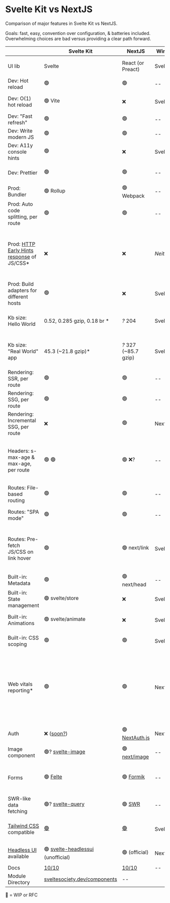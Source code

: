 # Svelte Kit vs NextJS

Comparison of major features in Svelte Kit vs NextJS.

Goals: fast, easy, convention over configuration, & batteries included.
Overwhelming choices are bad versus providing a clear path forward.

|                                                                                                 | Svelte Kit                                                                                              | NextJS                                                            | Winner    | Notes                                                                                                                                                                                                                                                                                                                                                             |
| ----------------------------------------------------------------------------------------------- | ------------------------------------------------------------------------------------------------------- | ----------------------------------------------------------------- | --------- | ----------------------------------------------------------------------------------------------------------------------------------------------------------------------------------------------------------------------------------------------------------------------------------------------------------------------------------------------------------------- |
| UI lib                                                                                          | Svelte                                                                                                  | React (or Preact)                                                 | SvelteKit | Svelte offers faster, more minimal DOM updates & smaller Kb client size.                                                                                                                                                                                                                                                                                          |
| Dev: Hot reload                                                                                 | 🟢                                                                                                      | 🟢                                                                | --        | I.e. Auto reload on file save.                                                                                                                                                                                                                                                                                                                                    |
| Dev: O(1) hot reload                                                                            | 🟢 Vite                                                                                                 | ❌                                                                | SvelteKit | I.e. Processes only the changed files. Fast even in big projects.                                                                                                                                                                                                                                                                                                 |
| Dev: "Fast refresh"                                                                             | 🟢                                                                                                      | 🟢                                                                | --        | I.e. UI state preserved across reloads.                                                                                                                                                                                                                                                                                                                           |
| Dev: Write modern JS                                                                            | 🟢                                                                                                      | 🟢                                                                | --        | Svelte compiler processes it. NextJS uses Babel for this.                                                                                                                                                                                                                                                                                                         |
| Dev: A11y console hints                                                                         | 🟢                                                                                                      | ❌                                                                | SvelteKit |                                                                                                                                                                                                                                                                                                                                                                   |
| Dev: Prettier                                                                                   | 🟢                                                                                                      | 🟢                                                                | --        | For `.svelte` or `.jsx` files. For SvelteKit, install `Svelte for VSCode` extension.                                                                                                                                                                                                                                                                              |
| Prod: Bundler                                                                                   | 🟢 Rollup                                                                                               | 🟢 Webpack                                                        | --        | E.g. Minify assets, etc.                                                                                                                                                                                                                                                                                                                                          |
| Prod: Auto code splitting, per route                                                            | 🟢                                                                                                      | 🟢                                                                | --        | I.e. Auto code splits JS & CSS per route & bundles appropriately.                                                                                                                                                                                                                                                                                                 |
| Prod: [HTTP Early Hints response](https://blog.cloudflare.com/early-hints/) of JS/CSS\*             | ❌                                                                                                      | ❌                                                                            | _Neither_     | Replaces HTTP2 Server Push. Send two responses: 1.) a 103 response status with headers listing resources to preload & preconnect; 2.) a standard 200 response status or similar. ([Cloudflare can do this for sites automatically](https://developers.cloudflare.com/cache/about/early-hints).)                                                                                                                                                                                              |
| Prod: Build adapters for different hosts                                                        | 🟢                                                                                                      | ❌                                                                | SvelteKit | SvelteKit provides easy portability. NextJS works best with Vercel.                                                                                                                                                                                                                                                                                               |
| Kb size: Hello World                                                                            | 0.52, 0.285 gzip, 0.18 br \*                                                                            | _?_ 204                                                           | SvelteKit | \*Mar 19 2021. <https://svelte.dev/blog/sapper-towards-the-ideal-web-app-framework>                                                                                                                                                                                                                                                                               |
| Kb size: "Real World" app                                                                       | 45.3 (~21.8 gzip)\*                                                                                     | _?_ 327 (~85.7 gzip)                                              | SvelteKit | \*Mar 13, 2021 <https://realworld.svelte.dev/>, <https://svelte.dev/blog/sapper-towards-the-ideal-web-app-framework>                                                                                                                                                                                                                                              |
| Rendering: SSR, per route                                                                       | 🟢                                                                                                      | 🟢                                                                | --        | I.e. Server-side rendered (at run time).                                                                                                                                                                                                                                                                                                                          |
| Rendering: SSG, per route                                                                       | 🟢                                                                                                      | 🟢                                                                | --        | I.e. Static (at build time).                                                                                                                                                                                                                                                                                                                                      |
| Rendering: Incremental SSG, per route                                                           | ❌                                                                                                      | 🟢                                                                | NextJS    | I.e. Static 'on demand' in production--first req dynamic then cached.                                                                                                                                                                                                                                                                                             |
| Headers: s-max-age & max-age, per route                                                         | 🟢 🟢                                                                                                   | 🟢 ❌?                                                             | --        | SvelteKit can set headers for server routes or specify max-age for client routes via load function. NextJS allows it for server routes, not client routes, but can be set via [vercel.json](https://vercel.com/docs/configuration#project/headers) if hosted on Vercel.                                                                                           |
| Routes: File-based routing                                                                      | 🟢                                                                                                      | 🟢                                                                | --        | For simplicity. Other routing utilities should be included.                                                                                                                                                                                                                                                                                                       |
| Routes: "SPA mode"                                                                              | 🟢                                                                                                      | 🟢                                                                | --        | SSR for initial page load, then client-side routing for subsequent pages.                                                                                                                                                                                                                                                                                         |
| Routes: Pre-fetch JS/CSS on link hover                                                          | 🟢                                                                                                      | 🟢 next/link                                                      | SvelteKit | Just add `sveltekit:prefetch` to a regular link. Svelte also offers a function prefetch all or some routes (via regex)--powerful! NextJS' requires using their link component; see docs. It's nicer to use regular links.                                                                                                                                         |
| Built-in: Metadata                                                                              | 🟢                                                                                                      | 🟢 next/head                                                      | --        | Place within `<svelte:head>...</svelte:head>`                                                                                                                                                                                                                                                                                                                     |
| Built-in: State management                                                                      | 🟢 svelte/store                                                                                         | ❌                                                                | SvelteKit | Ideal is one, easy, built-in way. React has many choices--Zustand is reasonable.                                                                                                                                                                                                                                                                                  |
| Built-in: Animations                                                                            | 🟢 svelte/animate                                                                                       | ❌                                                                | SvelteKit | 3rd-party options exist for React, but they're not as easy to use.                                                                                                                                                                                                                                                                                                |
| Built-in: CSS scoping                                                                           | 🟢                                                                                                      | 🟢                                                                | SvelteKit | Svelte's is automatic. NextJS' is via CSS modules or CSS in JSX (not as clean).                                                                                                                                                                                                                                                                                   |
| Web vitals reporting\*                                                                          | 🟢                                                                                                      | 🟢                                                                | NextJS    | \*Not super relevant as a framework feature anymore because easily added via analytics snippet now or via hosting platform provider. Cloudlfare Site Analytics offers web vital tracking with zero configuration; it's part of their JS snippet. [Vercel](https://vercel.com/docs/analytics) also offers it if using NextJS or NuxtJS & has a _superb_ dashboard. |
| Auth                                                                                            | ❌ ([soon?](https://github.com/sveltejs/kit/tree/master/examples/realworld.svelte.dev/src/routes/auth)) | 🟢 [NextAuth.js](https://next-auth.js.org)                        | NextJS    | NextAuth.js is defacto standard for NextJS; easy to use; email, social, &/or one-click link.                                                                                                                                                                                                                                                                      |
| Image component                                                                                 | 🟢? [svelte-image](https://svelte-image.matyunya.now.sh/)                                               | 🟢 [next/image](https://nextjs.org/docs/api-reference/next/image) | --        | Preferably optimized image generation with caching.                                                                                                                                                                                                                                                                                                               |
| Forms                                                                                           | 🟢 [Felte](https://felte.dev)                                                                           | 🟢 [Formik](https://formik.org)                                   | --        | Felte offers a nearly-native HTML5 form experience. Or [Sveltik](https://github.com/nathancahill/sveltik) is a port of Formik for React. Can use Yup for validation.                                                                                                                                                                                              |
| SWR-like data fetching                                                                          | 🟢? [svelte-query](https://github.com/SvelteStack/svelte-query)                                         | 🟢 [SWR](https://swr.vercel.app)                                  | --        | SWR is by Vercel. Easy fetch/isLoading/errors/caching.                                                                                                                                                                                                                                                                                                            |
| [Tailwind CSS](https://tailwindcss.com/) compatible                                                                                                                                                   | [🟢](https://github.com/svelte-add/tailwindcss)    | [🟢](https://nextjs.org/docs/basic-features/built-in-css-support)                                                            | SvelteKit        | Easy via [github.com/svelte-add/tailwindcss](github.com/svelte-add/tailwindcss). NextJS requires more steps, but [RFC](https://github.com/vercel/next.js/discussions/20030) for `npx init tailwind`                                                                                                                                                                                                    |
| [Headless UI](https://headlessui.dev/) available                                                                                                                                                      | 🟢 [svelte-headlessui](https://github.com/rgossiaux/svelte-headlessui) (unofficial)      | 🟢 (official)                                                       | NextJS    | Un-styled UI components (dropdown, slider, toggle, etc) from Tailwind creators.                                                                                                                                                                                                                                                                                   |
| Docs                                                                                            | [10/10](https://kit.svelte.dev/)                                                                                                   | [10/10](https://nextjs.org/docs)                                                             | --    |                                                                                                                                                                                                                                     
| Module Directory                                                                                            | [sveltesociety.dev/components](https://sveltesociety.dev/components/)                                                                                                  | --                                                             |     |                                                                                                                                                                                                                                                                                                                                                                     |

🚧 = WIP or RFC
